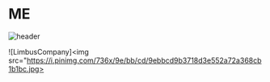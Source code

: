 # ME
![header](https://capsule-render.vercel.app/api?type=waving&color=auto&height=150&section=header&fontSize=50&animation=twinkling&text-color=black)

![LimbusCompany]<img src="https://i.pinimg.com/736x/9e/bb/cd/9ebbcd9b3718d3e552a72a368cb1b1bc.jpg>
